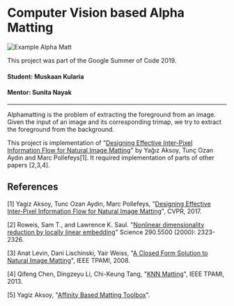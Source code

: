 # Computer Vision based Alpha Matting

![Example Alpha Matt](https://www.researchgate.net/profile/Yagiz-Aksoy-2/publication/318489370/figure/fig2/AS:818474377048065@1572150906228/The-trimap-is-shown-overlayed-on-the-original-image-b-where-the-extended-foreground.jpg)

This project was part of the Google Summer of Code 2019.

#### Student: Muskaan Kularia
#### Mentor: Sunita Nayak

***
Alphamatting is the problem of extracting the foreground from an image. Given the input of an image and its corresponding trimap, we try to extract the foreground from the background.

This project is implementation of "[Designing Effective Inter-Pixel Information Flow for Natural Image Matting](https://www.researchgate.net/publication/318489370_Designing_Effective_Inter-Pixel_Information_Flow_for_Natural_Image_Matting)" by Yağız Aksoy, Tunç Ozan Aydın and Marc Pollefeys[1]. It required implementation of parts of other papers [2,3,4].


## References

[1] Yagiz Aksoy, Tunc Ozan Aydin, Marc Pollefeys, "[Designing Effective Inter-Pixel Information Flow for Natural Image Matting](https://www.researchgate.net/publication/318489370_Designing_Effective_Inter-Pixel_Information_Flow_for_Natural_Image_Matting)", CVPR, 2017.

[2] Roweis, Sam T., and Lawrence K. Saul. "[Nonlinear dimensionality reduction by locally linear embedding](https://science.sciencemag.org/content/290/5500/2323)" Science 290.5500 (2000): 2323-2326.

[3] Anat Levin, Dani Lischinski, Yair Weiss, "[A Closed Form Solution to Natural Image Matting](https://www.researchgate.net/publication/5764820_A_Closed-Form_Solution_to_Natural_Image_Matting)", IEEE TPAMI, 2008.

[4] Qifeng Chen, Dingzeyu Li, Chi-Keung Tang, "[KNN Matting](http://dingzeyu.li/files/knn-matting-tpami.pdf)", IEEE TPAMI, 2013.

[5] Yagiz Aksoy, "[Affinity Based Matting Toolbox](https://github.com/yaksoy/AffinityBasedMattingToolbox)".
